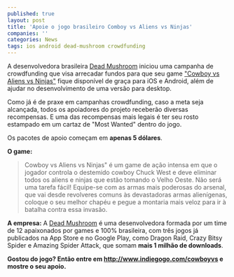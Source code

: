 ```yaml
---
published: true
layout: post
title: 'Apoie o jogo brasileiro Comboy vs Aliens vs Ninjas'
companies: ''
categories: News
tags: ios android dead-mushroom crowdfunding
---
```


 
A desenvolvedora brasileira <a href="http://www.deadmushroom.com" target="_blank">Dead Mushroom</a>
 iniciou uma campanha de crowdfunding que visa arrecadar fundos para que seu game <a href="http://www.indiegogo.com/cowboyvs" target="_blank">&quot;Cowboy vs Aliens vs Ninjas&quot;</a>
 fique dispon&#237;vel de gra&#231;a para iOS e Android, al&#233;m de ajudar no desenvolvimento de uma vers&#227;o para desktop.
 

 
Como j&#225; &#233; de praxe em campanhas crowdfunding, caso a meta seja alcan&#231;ada, todos os apoiadores do projeto receber&#227;o diversas recompensas. E uma das recompensas mais legais &#233; ter seu rosto estampado em um cartaz de &quot;Most Wanted&quot; dentro do jogo.
 

 
Os pacotes de apoio come&#231;am em <strong>apenas 5 d&#243;lares</strong>. 
 
<strong>O game:</strong>
> Cowboy vs Aliens vs Ninjas&quot; &#233; um game de a&#231;&#227;o intensa em que o jogador controla o destemido cowboy Chuck West e deve eliminar todos os aliens e ninjas que est&#227;o tomando o Velho Oeste. N&#227;o ser&#225; uma tarefa f&#225;cil! Equipe-se com as armas mais poderosas do arsenal, que vai desde revolveres comuns &#224;s devastadoras armas alien&#237;genas, coloque o seu melhor chap&#233;u e pegue a montaria mais veloz para ir &#224; batalha contra essa invas&#227;o.
> <br />

 
<strong>A empresa:</strong>
A <a href="http://www.deadmushroom.com" target="_blank">Dead Mushroom</a>
 &#233; uma desenvolvedora formada por um time de 12 apaixonados por games e 100% brasileira, com tr&#234;s jogos j&#225; publicados na App Store e no Google Play, como Dragon Raid, Crazy Bitsy Spider e Amazing Spider Attack, que somam <strong>mais 1 milh&#227;o de downloads</strong>.
 

 
<strong>Gostou do jogo? Ent&#227;o entre em <a href="http://www.indiegogo.com/cowboyvs" target="_blank">http://www.indiegogo.com/cowboyvs</a>
 e mostre o seu apoio.</strong>
